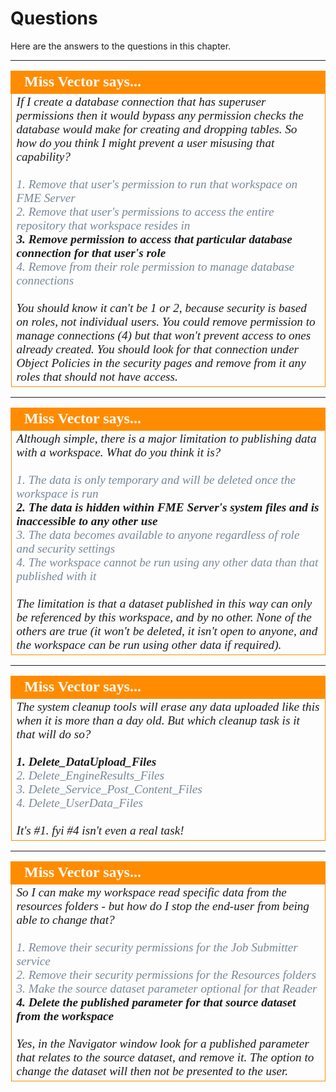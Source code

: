 # Questions #

Here are the answers to the questions in this chapter.

---

<!--Person X Says Section-->

<table style="border-spacing: 0px">
<tr>
<td style="vertical-align:middle;background-color:darkorange;border: 2px solid darkorange">
<i class="fa fa-quote-left fa-lg fa-pull-left fa-fw" style="color:white;padding-right: 12px;vertical-align:text-top"></i>
<span style="color:white;font-size:x-large;font-weight: bold;font-family:serif">Miss Vector says...</span>
</td>
</tr>

<tr>
<td style="border: 1px solid darkorange">
<span style="font-family:serif; font-style:italic; font-size:larger">
If I create a database connection that has superuser permissions then it would bypass any permission checks the database would make for creating and dropping tables. So how do you think I might prevent a user misusing that capability?
<br><br><span style="color:lightslategrey">1. Remove that user's permission to run that workspace on FME Server</span>
<br><span style="color:lightslategrey">2. Remove that user's permissions to access the entire repository that workspace resides in</span>
<br><span style="font-weight:bold">3. Remove permission to access that particular database connection for that user's role</span>
<br><span style="color:lightslategrey">4. Remove from their role permission to manage database connections</span>
<br><br>You should know it can't be 1 or 2, because security is based on roles, not individual users. You could remove permission to manage connections (4) but that won't prevent access to ones already created. You should look for that connection under Object Policies in the security pages and remove from it any roles that should not have access.</span>
</td>
</tr>
</table>

---

<!--Person X Says Section-->

<table style="border-spacing: 0px">
<tr>
<td style="vertical-align:middle;background-color:darkorange;border: 2px solid darkorange">
<i class="fa fa-quote-left fa-lg fa-pull-left fa-fw" style="color:white;padding-right: 12px;vertical-align:text-top"></i>
<span style="color:white;font-size:x-large;font-weight: bold;font-family:serif">Miss Vector says...</span>
</td>
</tr>

<tr>
<td style="border: 1px solid darkorange">
<span style="font-family:serif; font-style:italic; font-size:larger">
Although simple, there is a major limitation to publishing data with a workspace. What do you think it is?
<br><br><span style="color:lightslategrey">1. The data is only temporary and will be deleted once the workspace is run</span>
<br><span style="font-weight:bold">2. The data is hidden within FME Server's system files and is inaccessible to any other use</span>
<br><span style="color:lightslategrey">3. The data becomes available to anyone regardless of role and security settings</span>
<br><span style="color:lightslategrey">4. The workspace cannot be run using any other data than that published with it</span>
<br><br>The limitation is that a dataset published in this way can only be referenced by this workspace, and by no other. None of the others are true (it won't be deleted, it isn't open to anyone, and the workspace can be run using other data if required).
</td>
</tr>
</table>

---

<!--Person X Says Section-->

<table style="border-spacing: 0px">
<tr>
<td style="vertical-align:middle;background-color:darkorange;border: 2px solid darkorange">
<i class="fa fa-quote-left fa-lg fa-pull-left fa-fw" style="color:white;padding-right: 12px;vertical-align:text-top"></i>
<span style="color:white;font-size:x-large;font-weight: bold;font-family:serif">Miss Vector says...</span>
</td>
</tr>

<tr>
<td style="border: 1px solid darkorange">
<span style="font-family:serif; font-style:italic; font-size:larger">
The system cleanup tools will erase any data uploaded like this when it is more than a day old. But which cleanup task is it that will do so?
<br><br><span style="font-weight:bold">1. Delete&#95;DataUpload&#95;Files</span>
<br><span style="color:lightslategrey">2. Delete&#95;EngineResults&#95;Files</span>
<br><span style="color:lightslategrey">3. Delete&#95;Service&#95;Post&#95;Content&#95;Files</span>
<br><span style="color:lightslategrey">4. Delete&#95;UserData&#95;Files</span>
<br><br>It's #1. fyi #4 isn't even a real task!</span>
</td>
</tr>
</table>

---

<!--Person X Says Section-->

<table style="border-spacing: 0px">
<tr>
<td style="vertical-align:middle;background-color:darkorange;border: 2px solid darkorange">
<i class="fa fa-quote-left fa-lg fa-pull-left fa-fw" style="color:white;padding-right: 12px;vertical-align:text-top"></i>
<span style="color:white;font-size:x-large;font-weight: bold;font-family:serif">Miss Vector says...</span>
</td>
</tr>

<tr>
<td style="border: 1px solid darkorange">
<span style="font-family:serif; font-style:italic; font-size:larger">
So I can make my workspace read specific data from the resources folders - but how do I stop the end-user from being able to change that?
<br><br><span style="color:lightslategrey">1. Remove their security permissions for the Job Submitter service</span>
<br><span style="color:lightslategrey">2. Remove their security permissions for the Resources folders</span>
<br><span style="color:lightslategrey">3. Make the source dataset parameter optional for that Reader</span>
<br><span style="font-weight:bold">4. Delete the published parameter for that source dataset from the workspace</span>
<br><br>Yes, in the Navigator window look for a published parameter that relates to the source dataset, and remove it. The option to change the dataset will then not be presented to the user.</span>
</td>
</tr>
</table>

